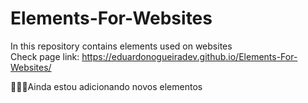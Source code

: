 # Elements-For-Websites
In this repository contains elements used on websites <br>
Check page link: https://eduardonogueiradev.github.io/Elements-For-Websites/

🧑🏻‍🔧Ainda estou adicionando novos elementos
